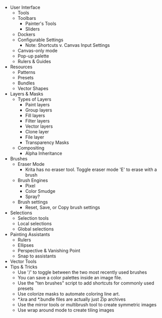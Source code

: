 - User Interface
  - Tools
  - Toolbars
	- Painter's Tools
	- Sliders
  - Dockers
  - Configurable Settings
	- Note: Shortcuts v. Canvas Input Settings
  - Canvas-only mode
  - Pop-up palette
  - Rulers & Guides
- Resources
  - Patterns
  - Presets
  - Bundles
  - Vector Shapes
- Layers & Masks
  - Types of Layers
	- Paint layers
	- Group layers
	- Fill layers
	- Filter layers
	- Vector layers
	- Clone layer
	- File layer
	- Transparency Masks
  - Compositing
	- Alpha Inheritance
- Brushes
  - Eraser Mode
	- Krita has no eraser tool. Toggle eraser mode 'E' to erase with a brush
  - Brush Engines
	- Pixel
	- Color Smudge
	- Spray?
  - Brush settings
    - Reset, Save, or Copy brush settings
- Selections
  - Selection tools
  - Local selections
  - Global selections
- Painting Assistants
  - Rulers
  - Ellipses
  - Perspective & Vanishing Point
  - Snap to assistants
- Vector Tools
- Tips & Tricks
  - Use '/' to toggle between the two most recently used brushes
  - You can save a color palettes inside an image file.
  - Use the "ten brushes" script to add shortcuts for commonly used presets
  - Use colorize masks to automate coloring line art.
  - *.kra and *.bundle files are actually just Zip archives
  - Use the mirror tools or multibrush tool to create symmetric images
  - Use wrap around mode to create tiling images
